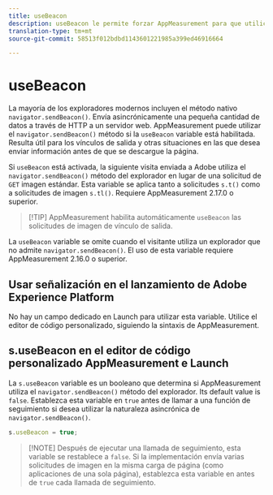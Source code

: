 ```yaml
---
title: useBeacon
description: useBeacon le permite forzar AppMeasurement para que utilice la API sendBeacon de los navegadores
translation-type: tm+mt
source-git-commit: 58513f012bdbd1143601221985a399ed46916664

---
```



# useBeacon

La mayoría de los exploradores modernos incluyen el método nativo `navigator.sendBeacon()`. Envía asincrónicamente una pequeña cantidad de datos a través de HTTP a un servidor web. AppMeasurement puede utilizar el `navigator.sendBeacon()` método si la `useBeacon` variable está habilitada. Resulta útil para los vínculos de salida y otras situaciones en las que desea enviar información antes de que se descargue la página.

Si `useBeacon` está activada, la siguiente visita enviada a Adobe utiliza el `navigator.sendBeacon()` método del explorador en lugar de una solicitud de `GET` imagen estándar. Esta variable se aplica tanto a solicitudes `s.t()` como a solicitudes de imagen `s.tl()`. Requiere AppMeasurement 2.17.0 o superior.

> [!TIP] AppMeasurement habilita automáticamente `useBeacon` las solicitudes de imagen de vínculo de salida.

La `useBeacon` variable se omite cuando el visitante utiliza un explorador que no admite `navigator.sendBeacon()`. El uso de esta variable requiere AppMeasurement 2.16.0 o superior.

## Usar señalización en el lanzamiento de Adobe Experience Platform

No hay un campo dedicado en Launch para utilizar esta variable. Utilice el editor de código personalizado, siguiendo la sintaxis de AppMeasurement.

## s.useBeacon en el editor de código personalizado AppMeasurement e Launch

La `s.useBeacon` variable es un booleano que determina si AppMeasurement utiliza el `navigator.sendBeacon()` método del explorador. Its default value is `false`. Establezca esta variable en `true` antes de llamar a una función de seguimiento si desea utilizar la naturaleza asincrónica de `navigator.sendBeacon()`.

```js
s.useBeacon = true;
```

> [!NOTE] Después de ejecutar una llamada de seguimiento, esta variable se restablece a `false`. Si la implementación envía varias solicitudes de imagen en la misma carga de página (como aplicaciones de una sola página), establezca esta variable en antes de `true` cada llamada de seguimiento.
